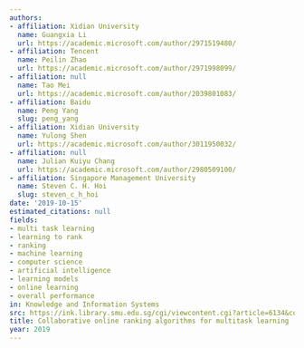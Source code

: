 ```yaml
---
authors:
- affiliation: Xidian University
  name: Guangxia Li
  url: https://academic.microsoft.com/author/2971519480/
- affiliation: Tencent
  name: Peilin Zhao
  url: https://academic.microsoft.com/author/2971998099/
- affiliation: null
  name: Tao Mei
  url: https://academic.microsoft.com/author/2039801083/
- affiliation: Baidu
  name: Peng Yang
  slug: peng_yang
- affiliation: Xidian University
  name: Yulong Shen
  url: https://academic.microsoft.com/author/3011950032/
- affiliation: null
  name: Julian Kuiyu Chang
  url: https://academic.microsoft.com/author/2980509100/
- affiliation: Singapore Management University
  name: Steven C. H. Hoi
  slug: steven_c_h_hoi
date: '2019-10-15'
estimated_citations: null
fields:
- multi task learning
- learning to rank
- ranking
- machine learning
- computer science
- artificial intelligence
- learning models
- online learning
- overall performance
in: Knowledge and Information Systems
src: https://ink.library.smu.edu.sg/cgi/viewcontent.cgi?article=6134&context=sis_research
title: Collaborative online ranking algorithms for multitask learning
year: 2019
---
```

